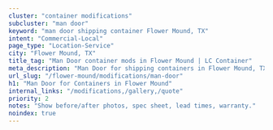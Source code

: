 ```yaml
---
cluster: "container modifications"
subcluster: "man door"
keyword: "man door shipping container Flower Mound, TX"
intent: "Commercial-Local"
page_type: "Location-Service"
city: "Flower Mound, TX"
title_tag: "Man Door container mods in Flower Mound | LC Container"
meta_description: "Man Door for shipping containers in Flower Mound, TX. Local fabrication & pro install. LC Container — Since 2003. Get a quote."
url_slug: "/flower-mound/modifications/man-door"
h1: "Man Door for Containers in Flower Mound"
internal_links: "/modifications,/gallery,/quote"
priority: 2
notes: "Show before/after photos, spec sheet, lead times, warranty."
noindex: true
---
```


<!-- TODO: Add unique city/inventory copy, images, and internal links here. -->
